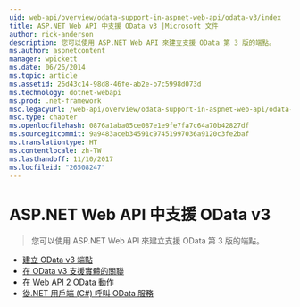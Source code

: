 ```yaml
---
uid: web-api/overview/odata-support-in-aspnet-web-api/odata-v3/index
title: ASP.NET Web API 中支援 OData v3 |Microsoft 文件
author: rick-anderson
description: 您可以使用 ASP.NET Web API 來建立支援 OData 第 3 版的端點。
ms.author: aspnetcontent
manager: wpickett
ms.date: 06/26/2014
ms.topic: article
ms.assetid: 26d43c14-98d8-46fe-ab2e-b7c5998d073d
ms.technology: dotnet-webapi
ms.prod: .net-framework
msc.legacyurl: /web-api/overview/odata-support-in-aspnet-web-api/odata-v3
msc.type: chapter
ms.openlocfilehash: 0876a1aba05ce087e1e9fe7fa7c64a70b42827df
ms.sourcegitcommit: 9a9483aceb34591c97451997036a9120c3fe2baf
ms.translationtype: HT
ms.contentlocale: zh-TW
ms.lasthandoff: 11/10/2017
ms.locfileid: "26508247"
---
```

<a name="supporting-odata-v3-in-aspnet-web-api"></a>ASP.NET Web API 中支援 OData v3
====================
> 您可以使用 ASP.NET Web API 來建立支援 OData 第 3 版的端點。


- [建立 OData v3 端點](creating-an-odata-endpoint.md)
- [在 OData v3 支援實體的關聯](working-with-entity-relations.md)
- [在 Web API 2 OData 動作](odata-actions.md)
- [從.NET 用戶端 (C#) 呼叫 OData 服務](calling-an-odata-service-from-a-net-client.md)
